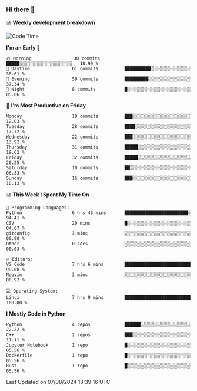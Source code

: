 ### Hi there 👋

📊 **Weekly development breakdown**
<!--START_SECTION:waka-->
![Code Time](http://img.shields.io/badge/Code%20Time-200%20hrs%2051%20mins-blue)

**I'm an Early 🐤** 

```text
🌞 Morning                30 commits          █████░░░░░░░░░░░░░░░░░░░░   18.99 % 
🌆 Daytime                61 commits          ██████████░░░░░░░░░░░░░░░   38.61 % 
🌃 Evening                59 commits          █████████░░░░░░░░░░░░░░░░   37.34 % 
🌙 Night                  8 commits           █░░░░░░░░░░░░░░░░░░░░░░░░   05.06 % 
```
📅 **I'm Most Productive on Friday** 

```text
Monday                   19 commits          ███░░░░░░░░░░░░░░░░░░░░░░   12.03 % 
Tuesday                  28 commits          ████░░░░░░░░░░░░░░░░░░░░░   17.72 % 
Wednesday                22 commits          ███░░░░░░░░░░░░░░░░░░░░░░   13.92 % 
Thursday                 31 commits          █████░░░░░░░░░░░░░░░░░░░░   19.62 % 
Friday                   32 commits          █████░░░░░░░░░░░░░░░░░░░░   20.25 % 
Saturday                 10 commits          ██░░░░░░░░░░░░░░░░░░░░░░░   06.33 % 
Sunday                   16 commits          ███░░░░░░░░░░░░░░░░░░░░░░   10.13 % 
```


📊 **This Week I Spent My Time On** 

```text
💬 Programming Languages: 
Python                   6 hrs 45 mins       ████████████████████████░   94.41 % 
CSV                      20 mins             █░░░░░░░░░░░░░░░░░░░░░░░░   04.67 % 
gitconfig                3 mins              ░░░░░░░░░░░░░░░░░░░░░░░░░   00.90 % 
Other                    0 secs              ░░░░░░░░░░░░░░░░░░░░░░░░░   00.03 % 

🔥 Editors: 
VS Code                  7 hrs 6 mins        █████████████████████████   99.08 % 
Neovim                   3 mins              ░░░░░░░░░░░░░░░░░░░░░░░░░   00.92 % 

💻 Operating System: 
Linux                    7 hrs 9 mins        █████████████████████████   100.00 % 
```

**I Mostly Code in Python** 

```text
Python                   4 repos             ██████░░░░░░░░░░░░░░░░░░░   22.22 % 
C++                      2 repos             ███░░░░░░░░░░░░░░░░░░░░░░   11.11 % 
Jupyter Notebook         1 repo              █░░░░░░░░░░░░░░░░░░░░░░░░   05.56 % 
Dockerfile               1 repo              █░░░░░░░░░░░░░░░░░░░░░░░░   05.56 % 
Rust                     1 repo              █░░░░░░░░░░░░░░░░░░░░░░░░   05.56 % 
```




 Last Updated on 07/08/2024 18:39:16 UTC
<!--END_SECTION:waka-->
<!--
**R-enanVieira/R-enanVieira** is a ✨ _special_ ✨ repository because its `README.md` (this file) appears on your GitHub profile.

Here are some ideas to get you started:

- 🔭 I’m currently working on ...
- 🌱 I’m currently learning ...
- 👯 I’m looking to collaborate on ...
- 🤔 I’m looking for help with ...
- 💬 Ask me about ...
- 📫 How to reach me: ...
- 😄 Pronouns: ...
- ⚡ Fun fact: ...
-->
